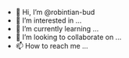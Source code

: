 - 👋 Hi, I’m @robintian-bud
- 👀 I’m interested in ...
- 🌱 I’m currently learning ...
- 💞️ I’m looking to collaborate on ...
- 📫 How to reach me ...

<!---
robintian-bud/robintian-bud is a ✨ special ✨ repository because its `README.md` (this file) appears on your GitHub profile.
You can click the Preview link to take a look at your changes.
--->
